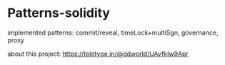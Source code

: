 # Patterns-solidity
implemented patterns: commit/reveal, timeLock+multiSgn, governance, proxy

about this project: https://teletype.in/@ddworld/UAyfkIw9Apr
